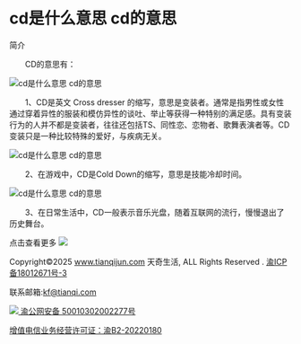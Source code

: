 # cd是什么意思 cd的意思

简介

　　CD的意思有：

![cd是什么意思  cd的意思](http://tqjimg.tianqistatic.com/video/img/202011/03/c296226d236227652.jpg)

　　1、CD是英文 Cross dresser 的缩写，意思是变装者。通常是指男性或女性通过穿着异性的服装和模仿异性的谈吐、举止等获得一种特别的满足感。具有变装行为的人并不都是变装者，往往还包括TS、同性恋、恋物者、歌舞表演者等。CD变装只是一种比较特殊的爱好，与疾病无关。

![cd是什么意思  cd的意思](http://tqjimg.tianqistatic.com/video/img/202011/03/c296226d236227659.jpg)

　　2、在游戏中，CD是Cold Down的缩写，意思是技能冷却时间。

![cd是什么意思  cd的意思](http://tqjimg.tianqistatic.com/video/img/202011/03/c296226d2362276510.jpg)

　　3、在日常生活中，CD一般表示音乐光盘，随着互联网的流行，慢慢退出了历史舞台。

点击查看更多 ![](/static/video_detail/img/lookmores.png)

Copyright©2025 www.tianqijun.com 天奇生活, ALL Rights Reserved . [渝ICP备18012671号-3](http://beian.miit.gov.cn)

联系邮箱:kf@tianqi.com

[![](/static/images/beian.png)
渝公网安备 50010302002277号
](http://www.beian.gov.cn/portal/registerSystemInfo?recordcode=50010302002277)

[增值电信业务经营许可证：渝B2-20220180](https://dxzhgl.miit.gov.cn/)